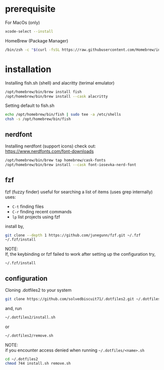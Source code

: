 # prerequisite

For MacOs (only)
```sh
xcode-select --install
```

HomeBrew (Package Manager)
```sh
/bin/zsh -c "$(curl -fsSL https://raw.githubusercontent.com/Homebrew/install/HEAD/install.sh)"
```

# installation

Installing fish.sh (shell) and alacritty (terimal emulator)
```sh
/opt/homebrew/bin/brew install fish
/opt/homebrew/bin/brew install --cask alacritty
```

Setting default to fish.sh
```sh
echo /opt/homebrew/bin/fish | sudo tee -a /etc/shells
chsh -s /opt/homebrew/bin/fish
```

## nerdfont

Installing nerdfont (support icons)
check out: https://www.nerdfonts.com/font-downloads

```sh
/opt/homebrew/bin/brew tap homebrew/cask-fonts
/opt/homebrew/bin/brew install --cask font-iosevka-nerd-font
```

## fzf

fzf (fuzzy finder) useful for searching a list of items (uses grep internally)  
uses:
* `C-t` finding files
* `C-r` finding recent commands
* `lp` list projects using fzf

install by,
```sh
git clone --depth 1 https://github.com/junegunn/fzf.git ~/.fzf
~/.fzf/install
```

NOTE:  
If, the keybinding or fzf failed to work after setting up the configuration try,
```sh
~/.fzf/install
```

## configuration

Cloning .dotfiles2 to your system
```sh
git clone https://github.com/solvedbiscuit71/.dotfiles2.git ~/.dotfiles2
```

and, run
```sh
~/.dotfiles2/install.sh
```

or
```sh
~/.dotfiles2/remove.sh
```

NOTE:  
if you encounter access denied when running `~/.dotfiles/<name>.sh`
```sh
cd ~/.dotfiles2
chmod 744 install.sh remove.sh
```
